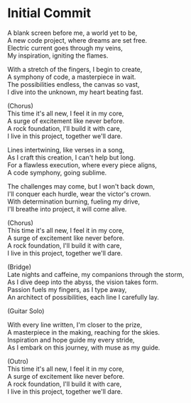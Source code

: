 # Initial Commit

A blank screen before me, a world yet to be, <br>
A new code project, where dreams are set free. <br>
Electric current goes through my veins, <br>
My inspiration, igniting the flames. <br>

With a stretch of the fingers, I begin to create, <br>
A symphony of code, a masterpiece in wait. <br>
The possibilities endless, the canvas so vast, <br>
I dive into the unknown, my heart beating fast. <br>

(Chorus) <br>
This time it's all new, I feel it in my core, <br>
A surge of excitement like never before. <br>
A rock foundation, I'll build it with care, <br>
I live in this project, together we'll dare. <br>

Lines intertwining, like verses in a song, <br>
As I craft this creation, I can't help but long. <br>
For a flawless execution, where every piece aligns, <br>
A code symphony, going sublime. <br>

The challenges may come, but I won't back down, <br>
I'll conquer each hurdle, wear the victor's crown. <br>
With determination burning, fueling my drive, <br>
I'll breathe into project, it will come alive. <br>

(Chorus) <br>
This time it's all new, I feel it in my core, <br>
A surge of excitement like never before. <br>
A rock foundation, I'll build it with care, <br>
I live in this project, together we'll dare. <br>

(Bridge) <br>
Late nights and caffeine, my companions through the storm, <br>
As I dive deep into the abyss, the vision takes form. <br>
Passion fuels my fingers, as I type away, <br>
An architect of possibilities, each line I carefully lay. <br>

(Guitar Solo) <br>

With every line written, I'm closer to the prize, <br>
A masterpiece in the making, reaching for the skies. <br>
Inspiration and hope guide my every stride, <br>
As I embark on this journey, with muse as my guide. <br>

(Outro) <br>
This time it's all new, I feel it in my core, <br>
A surge of excitement like never before. <br>
A rock foundation, I'll build it with care, <br>
I live in this project, together we'll dare. <br>

